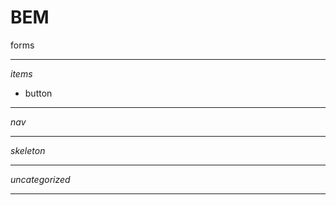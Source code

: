 BEM
===
forms
- - - - - - - - - - - 

*items*
* button
- - - - - - - - - - -

*nav*
- - - - - - - - - - -

*skeleton*
- - - - - - - - - - -

*uncategorized*
- - - - - - - - - - -
